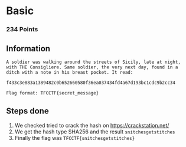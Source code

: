 # Basic

### 234 Points

## Information

    A soldier was walking around the streets of Sicily, late at night, with THE Consigliere. Same soldier, the very next day, found in a ditch with a note in his breast pocket. It read:

    f433c3e883a1389482c0b652660580f36ea037434fd4a67d193bc1cdc9b2cc34

    Flag format: TFCCTF{secret_message}



## Steps done

1. We checked tried to crack the hash on https://crackstation.net/
2. We get the hash type SHA256 and the result `snitchesgetstitches`
3. Finally the flag was `TFCCTF{snitchesgetstitches}`

